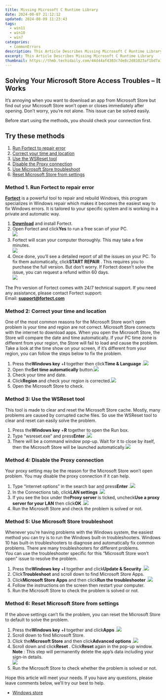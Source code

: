 ```yaml
---
title: Missing Microsoft C Runtime Library
date: 2024-08-07 21:12:12
updated: 2024-08-09 11:23:43
tags:
  - win11
  - win10
  - win7
categories:
  - CommonErrors
description: This Article Describes Missing Microsoft C Runtime Library
excerpt: This Article Describes Missing Microsoft C Runtime Library
thumbnail: https://thmb.techidaily.com/44d44af4303c7de8c2d81023af1bd7a1796056772dd848c61266c864592a23af.jpg
---
```


## Solving Your Microsoft Store Access Troubles – It Works

 It’s annoying when you want to download an app from Microsoft Store but find out your Microsoft Store won’t open or closes immediately after opening. Don’t worry, you’re not alone. This issue can be solved easily.

Before start using the methods, you should check your connection first.

## Try these methods

1. [Run Fortect to repair error](#f1)
2. [Correct your time and location](#m1)
3. [Use the WSReset tool](#m2)
4. [Disable the Proxy connection](#m3)
5. [Use Microsoft Store troubleshoot](#m4)
6. [Reset Microsoft Store from settings](#m5)

### Method 1\. Run Fortect to repair error

**[Fortect](https://tools.techidaily.com/drivereasy/download/)**  is a powerful tool to repair and rebuild Windows, this program specializes in Windows repair which makes it becomes the easiest way to fix Windows errors. It is tailored to your specific system and is working in a private and automatic way.

1. **[Download](https://tools.techidaily.com/drivereasy/download/)**  and install Fortect.
2. Open Fortect and click**Yes** to run a free scan of your PC.  
![](https://images.drivereasy.com/wp-content/uploads/2022/01/fortect-1.jpg)
3. Fortect will scan your computer thoroughly. This may take a few minutes.  
![](https://images.drivereasy.com/wp-content/uploads/2022/01/fortect-2.jpg)
4. Once done, you’ll see a detailed report of all the issues on your PC. To fix them automatically, click**START REPAIR** . This requires you to purchase the full version. But don’t worry. If Fortect doesn’t solve the issue, you can request a refund within 60 days.  
![](https://images.drivereasy.com/wp-content/uploads/2022/01/fortect-3.jpg)

 The Pro version of Fortect comes with 24/7 technical support. If you need any assistance, please contact Fortect support:  
 Email: **<support@fortect.com>**

### Method 2: Correct your time and location

 One of the most common reasons for the Microsoft Store won’t open problem is your time and region are not correct. Microsoft Store connects with the internet to download apps. When you open the Microsoft Store, the Store will compare the date and time automatically. If your PC time zone is different from your region, the Store will fail to load and cause the problem.  
 Take a look at the time show on your screen, if it’s different from your region, you can follow the steps below to fix the problem.

1. Press the**Windows key** +**I** together then click**Time & Language** .![](https://images.drivereasy.com/wp-content/uploads/2019/06/timelanguage.jpg)
2. Open the**Set time automatically** button.![](https://images.drivereasy.com/wp-content/uploads/2019/06/time.jpg)
3. Check your time and date.
4. Click**Region** and check your region is corrected.![](https://images.drivereasy.com/wp-content/uploads/2019/06/region-1.jpg)
5. Open the Microsoft Store to check.

### Method 3: Use the WSReset tool

 This tool is made to clear and reset the Microsoft Store cache. Mostly, many problems are caused by corrupted cache files. So use the WSReset tool to clear and reset can easily solve the problem.

1. Press the**Windows key** +**R** together to open the Run box.
2. Type “wsreset.exe” and press**Enter** .![](https://images.drivereasy.com/wp-content/uploads/2019/06/windows-store-cache.jpg)
3. There will be a command window pop-up. Wait for it to close by itself, then the Microsoft Store will be launched automatically.![](https://images.drivereasy.com/wp-content/uploads/2019/06/wsreset.jpg)

### Method 4: Disable the Proxy connection

 Your proxy setting may be the reason for the Microsoft Store won’t open problem. You may disable the proxy connection if it can help.

1. Type “internet options” in the search bar and press**Enter** .![](https://images.drivereasy.com/wp-content/uploads/2019/06/ip0.jpg)
2. In the Connections tab, click**LAN settings** .![](https://images.drivereasy.com/wp-content/uploads/2019/06/ip.jpg)
3. If you see the box under the**Proxy server** is ticked, uncheck**Use a proxy server for your LAN** then click**OK** .![](https://images.drivereasy.com/wp-content/uploads/2019/06/ip1.jpg)
4. Run the Microsoft Store and check the problem is solved or not.

### Method 5: Use Microsoft Store troubleshoot

 Whenever you’re having problems with the Windows system, the easiest method you can try is to run the Windows built-in troubleshooters. Windows 10 has built-in troubleshooters to diagnose and automatically fix common problems. There are many troubleshooters for different problems.  
 You can use the troubleshooter specific for this “Microsoft Store won’t open” issue to resolve the problem.

1. Press the**Windows key** +**I** together and click**Update & Security** .![](https://images.drivereasy.com/wp-content/uploads/2019/06/update.jpg)
2. Click**Troubleshoot** and scroll down to find Microsoft Store Apps.
3. Click**Microsoft Store Apps** and then click**Run the troubleshooter** .![](https://images.drivereasy.com/wp-content/uploads/2019/06/troubleshoot.jpg)
4. Follow the instructions on the screen then restart your computer.
5. Run the Microsoft Store to check the problem is solved or not.

### Method 6: Reset Microsoft Store from settings

 If the above settings can’t fix the problem, you can reset the Microsoft Store to default to solve the problem.

1. Press the**Windows key** +**I** together and click**Apps** .![](https://images.drivereasy.com/wp-content/uploads/2019/06/app.jpg)
2. Scroll down to find Microsoft Store.
3. Click the**Microsoft Store** and then click**Advanced options** .![](https://images.drivereasy.com/wp-content/uploads/2019/06/app1.jpg)
4. Scroll down and click**Reset** . Click**Reset** again in the pop-up window.  
**Note** : This step will permanently delete the app’s data including your sign-in details.  
![](https://images.drivereasy.com/wp-content/uploads/2019/06/app2.jpg)
5. Run the Microsoft Store to check whether the problem is solved or not.

 Hope this article will meet your needs. If you have any questions, please leave comments below, we’ll try our best to help.

* [Windows store](/tag-search/?tagId=21777)

<ins class="adsbygoogle"
     style="display:block"
     data-ad-format="autorelaxed"
     data-ad-client="ca-pub-7571918770474297"
     data-ad-slot="1223367746"></ins>



<ins class="adsbygoogle"
     style="display:block"
     data-ad-client="ca-pub-7571918770474297"
     data-ad-slot="8358498916"
     data-ad-format="auto"
     data-full-width-responsive="true"></ins>

